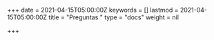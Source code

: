 +++
date = 2021-04-15T05:00:00Z
keywords = []
lastmod = 2021-04-15T05:00:00Z
title = "Preguntas "
type = "docs"
weight = nil

+++
